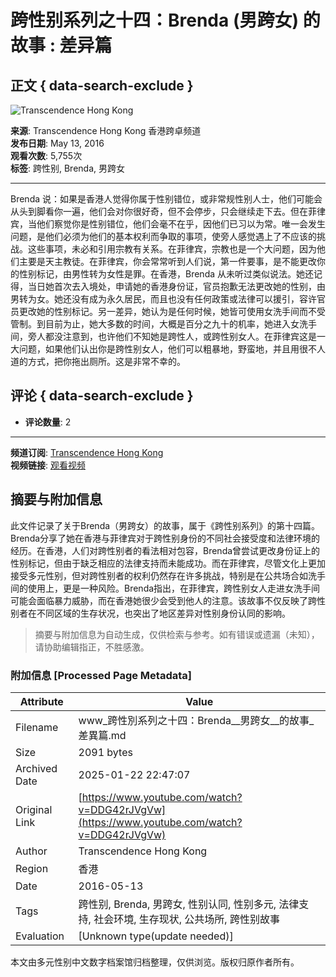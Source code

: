 # 跨性别系列之十四：Brenda (男跨女) 的故事 : 差异篇

## 正文 { data-search-exclude }


![Transcendence Hong Kong](https://i.ytimg.com/an/SphwUwz7NhqknczN73eASg/featured_channel.jpg?v=5688f2ac)

**来源**: Transcendence Hong Kong 香港跨卓频道  
**发布日期**: May 13, 2016  
**观看次数**: 5,755次  
**标签**: 跨性别, Brenda, 男跨女

---

Brenda 说：如果是香港人觉得你属于性别错位，或非常规性别人士，他们可能会从头到脚看你一遍，他们会对你很好奇，但不会停步，只会继续走下去。但在菲律宾，当他们察觉你是性别错位，他们会毫不在乎，因他们已习以为常。唯一会发生问题，是他们必须为他们的基本权利而争取的事项，使旁人感觉遇上了不应该的挑战。这些事项，未必和引用宗教有关系。在菲律宾，宗教也是一个大问题，因为他们主要是天主教徒。在菲律宾，你会常常听到人们说，第一件要事，是不能更改你的性别标记，由男性转为女性是罪。在香港，Brenda 从未听过类似说法。她还记得，当日她首次去入境处，申请她的香港身份证，官员抱歉无法更改她的性别，由男转为女。她还没有成为永久居民，而且也没有任何政策或法律可以援引，容许官员更改她的性别标记。另一差异，她认为是任何时候，她皆可使用女洗手间而不受管制。到目前为止，她大多数的时间，大概是百分之九十的机率，她进入女洗手间，旁人都没注意到，也许他们不知她是跨性人，或跨性别女人。在菲律宾这是一大问题，如果他们认出你是跨性别女人，他们可以粗暴地，野蛮地，并且用很不人道的方式，把你拖出厕所。这是非常不幸的。

## 评论 { data-search-exclude }
- **评论数量**: 2

---

**频道订阅**: [Transcendence Hong Kong](https://www.youtube.com/@transcendencehongkong55)  
**视频链接**: [观看视频](https://www.youtube.com/watch?v=SphwUwz7NhqknczN73eASg)
<!-- tcd_original_link https://www.youtube.com/watch?v=DDG42rJVgVw -->


## 摘要与附加信息

<!-- tcd_abstract -->
此文件记录了关于Brenda（男跨女）的故事，属于《跨性别系列》的第十四篇。Brenda分享了她在香港与菲律宾对于跨性别身份的不同社会接受度和法律环境的经历。在香港，人们对跨性别者的看法相对包容，Brenda曾尝试更改身份证上的性别标记，但由于缺乏相应的法律支持而未能成功。而在菲律宾，尽管文化上更加接受多元性别，但对跨性别者的权利仍然存在许多挑战，特别是在公共场合如洗手间的使用上，更是一种风险。Brenda指出，在菲律宾，跨性别女人走进女洗手间可能会面临暴力威胁，而在香港她很少会受到他人的注意。该故事不仅反映了跨性别者在不同区域的生存状况，也突出了地区差异对性别身份认同的影响。
<!-- tcd_abstract_end -->

> 摘要与附加信息为自动生成，仅供检索与参考。如有错误或遗漏（未知），请协助编辑指正，不胜感激。

### 附加信息 [Processed Page Metadata]

| Attribute       | Value                                  |
|-----------------|----------------------------------------|
| Filename        | www_跨性別系列之十四：Brenda__男跨女__的故事_差異篇.md                             |
| Size            | 2091 bytes                           |
| Archived Date   | 2025-01-22 22:47:07                             |
| Original Link   | [https://www.youtube.com/watch?v=DDG42rJVgVw](https://www.youtube.com/watch?v=DDG42rJVgVw)                       |
| Author          | Transcendence Hong Kong                               |
| Region          | 香港                               |
| Date            | 2016-05-13                                 |
| Tags            | 跨性别, Brenda, 男跨女, 性别认同, 性别多元, 法律支持, 社会环境, 生存现状, 公共场所, 跨性别故事                                 |
| Evaluation            | [Unknown type(update needed)]                                 |
<!-- tcd_table_end -->

本文由多元性别中文数字档案馆归档整理，仅供浏览。版权归原作者所有。
